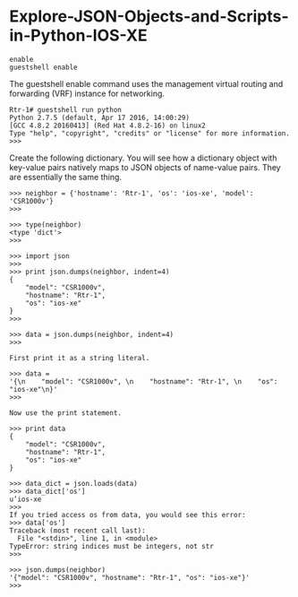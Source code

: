 # Explore-JSON-Objects-and-Scripts-in-Python-IOS-XE

```
enable
guestshell enable
```
The guestshell enable command uses the management virtual routing and forwarding (VRF) instance for networking.
```
Rtr-1# guestshell run python 
Python 2.7.5 (default, Apr 17 2016, 14:00:29) 
[GCC 4.8.2 20160413] (Red Hat 4.8.2-16) on linux2 
Type "help", "copyright", "credits" or "license" for more information. 
>>>
```
Create the following dictionary. You will see how a dictionary object with key-value pairs natively maps to JSON objects of name-value pairs. They are essentially the same thing.
```
>>> neighbor = {'hostname': 'Rtr-1', 'os': 'ios-xe', 'model': 'CSR1000v'}  
>>>
```
```
>>> type(neighbor) 
<type 'dict'> 
>>>
```
```
>>> import json 
>>> 
>>> print json.dumps(neighbor, indent=4) 
{ 
    "model": "CSR1000v",    
    "hostname": "Rtr-1",    
    "os": "ios-xe"        
} 
>>>
```
```
>>> data = json.dumps(neighbor, indent=4) 
>>> 
 
First print it as a string literal. 
 
>>> data =
'{\n    "model": "CSR1000v", \n    "hostname": "Rtr-1", \n    "os": "ios-xe"\n}' 
>>> 
 
Now use the print statement. 
 
>>> print data 
{ 
    "model": "CSR1000v",    
    "hostname": "Rtr-1",    
    "os": "ios-xe"   
}
```
```
>>> data_dict = json.loads(data) 
>>> data_dict['os'] 
u’ios-xe 
>>> 
If you tried access os from data, you would see this error: 
>>> data['os'] 
Traceback (most recent call last): 
  File "<stdin>", line 1, in <module>   
TypeError: string indices must be integers, not str 
>>>
```
```
>>> json.dumps(neighbor)    
'{"model": "CSR1000v", "hostname": "Rtr-1", "os": "ios-xe"}'
>>>
```
